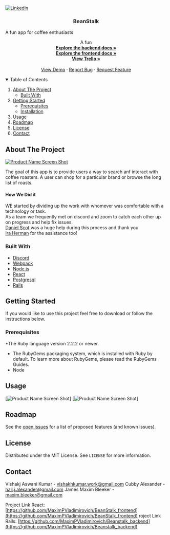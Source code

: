 
<!--
*** Thanks for checking out my project. If you have a suggestion
*** that would make this better, please fork the repo and create a pull request
*** or open an issue with the tag "enhancement".
*** Thanks again! 
-->

<!-- PROJECT SHIELDS -->
<!--
*** I'm using markdown "reference style" links for readability.
*** Reference links are enclosed in brackets [ ] instead of parentheses ( ).
*** See the bottom of this document for the declaration of the reference variables
*** for contributors-url, forks-url, etc. This is an optional, concise syntax you may use.
*** https://www.markdownguide.org/basic-syntax/#reference-style-links
-->

[![Linkedin][linkedin-shield]][linkedin-url]

<!-- PROJECT LOGO -->

  <h3 align="center">BeanStalk</h3>
A fun app for coffee enthusiasts
  <p align="center">
   A fun 
    <br />
    <a href="https://github.com/MaximPVladimirovich/Beanstalk_backend"><strong>Explore the backend docs »</strong></a>
    <br />
   <a href="https://github.com/MaximPVladimirovich/BeanStalk_frontend"><strong>Explore the frontend docs »</strong></a>
    <br />
  <a href="https://trello.com/b/WisyCCSO/mvp-user-stories"><strong>View Trello »</strong></a>
    <br />
    <br />
    <a href="https://beanstalk-app.herokuapp.com/">View Demo</a>
    ·
    <a href="https://github.com/MaximPVladimirovich/BeanStalk_frontend">Report Bug</a>
    ·
    <a href="https://github.com/MaximPVladimirovich/BeanStalk_frontend">Request Feature</a>
  <br />
</p>



<!-- TABLE OF CONTENTS -->
<details open="open">
  <summary>Table of Contents</summary>
  <ol>
    <li>
      <a href="#about-the-project">About The Project</a>
      <ul>
        <li><a href="#built-with">Built With</a></li>
      </ul>
    </li>
    <li>
      <a href="#getting-started">Getting Started</a>
      <ul>
        <li><a href="#prerequisites">Prerequisites</a></li>
        <li><a href="#installation">Installation</a></li>
      </ul>
    </li>
    <li><a href="#usage">Usage</a></li>
    <li><a href="#roadmap">Roadmap</a></li>
    <li><a href="#license">License</a></li>
    <li><a href="#contact">Contact</a></li>
   
  </ol>
</details>



<!-- ABOUT THE PROJECT -->
## About The Project

[![Product Name Screen Shot][product-screenshot]](https://example.com)


The goal of this app is to provide users a way to search anf interact with coffee roasters. A user can shop for a particular brand or browse the long list of roasts.

#### How We Did it
WE started by dividing up the work with whomever was comfortable with a technology or task.<br />
As a team we frequently met on discord and zoom to catch each other up on progress and help fix issues. <br />
<a href="https://www.linkedin.com/in/daniel-j-scott/">Daniel Scot</a> was a huge help during this process and thank you <br />
<a href="https://www.linkedin.com/in/iraherman/">Ira Herman</a> for the assistance too!









### Built With
* [Discord](https://discord.com/)
* [Webpack](https://webpack.js.org/)
* [Node.js](https://nodejs.org/en/)
* [React](https://reactjs.org/)
* [Postgresql](https://www.postgresql.org/)
* [Rails](https://rubyonrails.org/)


<!-- GETTING STARTED -->
## Getting Started

If you would like to use this project feel free to download or follow the instructions below.

### Prerequisites

*The Ruby language version 2.2.2 or newer.
* The RubyGems packaging system, which is installed with Ruby by default. To learn more about RubyGems, please read the RubyGems Guides.
* Node


<!-- USAGE EXAMPLES -->
## Usage


[![Product Name Screen Shot][usage-screenshot1]]
[![Product Name Screen Shot][usage-screenshot2]]






<!-- ROADMAP -->
## Roadmap

See the [open issues](https://github.com/MaximPVladimirovich/BeanStalk_frontend/issues) for a list of proposed features (and known issues).





<!-- LICENSE -->
## License

Distributed under the MIT License. See `LICENSE` for more information.



<!-- CONTACT -->
## Contact

Vishakj Aswani Kumar - vishakhkumar.work@gmail.com
Cubby Alexander - hall.j.alexander@gmail.com
James Maxim Bleeker - maxim.bleeker@gmail.com

Project Link React: [https://github.com/MaximPVladimirovich/BeanStalk_frontend](https://github.com/MaximPVladimirovich/BeanStalk_frontend)
roject Link Rails: [https://github.com/MaximPVladimirovich/Beanstalk_backend](https://github.com/MaximPVladimirovich/Beanstalk_backend)




<!-- MARKDOWN LINKS & IMAGES -->
<!-- https://www.markdownguide.org/basic-syntax/#reference-style-links -->
[usage-screenshot1]: readme.img/b3.png
[usage-screenshot2]: readme.img/b4.png
[issues-shield]: https://img.shields.io/github/issues/othneildrew/Best-README-Template.svg?style=for-the-badge
[issues-url]: https://github.com/othneildrew/Best-README-Template/issues
[linkedin-shield]: https://img.shields.io/badge/-LinkedIn-black.svg?style=for-the-badge&logo=linkedin&colorB=555
[linkedin-url]: https://www.linkedin.com/in/james-maxim-vladimirovich/
[product-screenshot]: readme.img/b2.png
